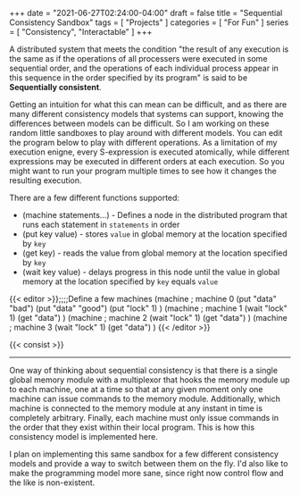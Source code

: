 +++
date = "2021-06-27T02:24:00-04:00"
draft = false
title = "Sequential Consistency Sandbox"
tags = [ "Projects" ]
categories = [ "For Fun" ]
series = [ "Consistency", "Interactable" ]
+++

A distributed system that meets the condition "the result of any execution is the same as if the operations of all processers were executed
in some sequential order, and the operations of each individual process appear in this sequence in the order specified by its program" is said
to be **Sequentially consistent**.

<!--more-->

Getting an intuition for what this can mean can be difficult, and as there are many different consistency models that systems can support,
knowing the differences between models can be difficult. So I am working on these random little sandboxes to play around with different models.
You can edit the program below to play with different operations. As a limitation of my execution enigne, every S-expression is executed atomically,
while different expressions may be executed in different orders at each execution. So you might want to run your program
multiple times to see how it changes the resulting execution.

There are a few different functions supported:  
 - (machine statements...) - Defines a node in the distributed program that runs each statement in `statements` in order
 - (put key value) - stores `value` in global memory at the location specified by `key`
 - (get key) - reads the value from global memory at the location specified by `key`
 - (wait key value) - delays progress in this node until the value in global memory at the location specified by `key` equals `value`

{{< editor >}};;;;Define a few machines
(machine ; machine 0
    (put "data" "bad")
    (put "data" "good")
    (put "lock" 1)
)
(machine ; machine 1
    (wait "lock" 1)
    (get "data")
)
(machine ; machine 2
    (wait "lock" 1)
    (get "data")
)
(machine ; machine 3
    (wait "lock" 1)
    (get "data")
)
{{< /editor >}}

{{< consist >}}


-----------

One way of thinking about sequential consistency is that there is a single global memory module with a multiplexor that hooks the memory module
up to each machine, one at a time so that at any given moment only one machine can issue commands to the memory module. Additionally, which machine is connected
to the memory module at any instant in time is completely arbitrary. Finally, each machine must only issue commands in the order that they exist within
their local program. This is how this consistency model is implemented here.

I plan on implementing this same sandbox for a few different consistency models and provide a way to switch between them on the fly. I'd also like to make the
programming model more sane, since right now control flow and the like is non-existent.
